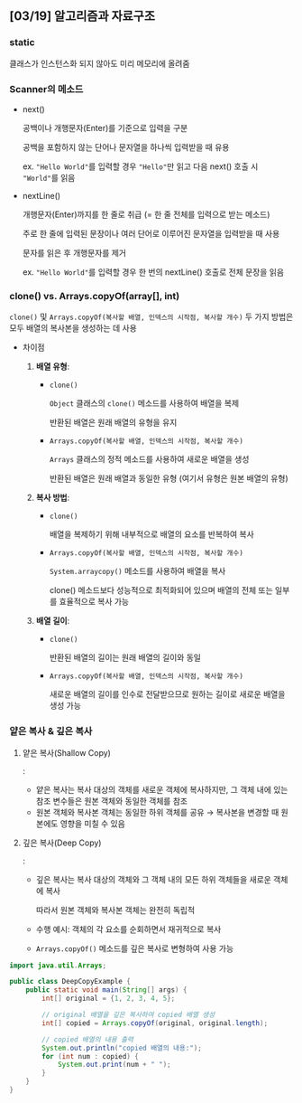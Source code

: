 ## [03/19] 알고리즘과 자료구조



### static

클래스가 인스턴스화 되지 않아도 미리 메모리에 올려줌



### Scanner의 메소드

- next()

  공백이나 개행문자(Enter)를 기준으로 입력을 구분

  공백을 포함하지 않는 단어나 문자열을 하나씩 입력받을 때 유용

  ex. `"Hello World"`를 입력할 경우 `"Hello"`만 읽고 다음 next() 호출 시 `"World"`를 읽음

- nextLine()

  개행문자(Enter)까지를 한 줄로 취급 (= 한 줄 전체를 입력으로 받는 메소드)

  주로 한 줄에 입력된 문장이나 여러 단어로 이루어진 문자열을 입력받을 때 사용

  문자를 읽은 후 개행문자를 제거

  ex. `"Hello World"`를 입력할 경우 한 번의 nextLine() 호출로 전체 문장을 읽음



### clone() vs. Arrays.copyOf(array[], int)

`clone()` 및 `Arrays.copyOf(복사할 배열, 인덱스의 시작점, 복사할 개수)` 두 가지 방법은 모두 배열의 복사본을 생성하는 데 사용

- 차이점

  1. **배열 유형**:

     - `clone()`

       `Object` 클래스의 `clone()` 메소드를 사용하여 배열을 복제

       반환된 배열은 원래 배열의 유형을 유지

     - `Arrays.copyOf(복사할 배열, 인덱스의 시작점, 복사할 개수)`

       `Arrays` 클래스의 정적 메소드를 사용하여 새로운 배열을 생성

       반환된 배열은 원래 배열과 동일한 유형 (여기서 유형은 원본 배열의 유형)

  2. **복사 방법**:

     - `clone()`

       배열을 복제하기 위해 내부적으로 배열의 요소를 반복하여 복사

     - `Arrays.copyOf(복사할 배열, 인덱스의 시작점, 복사할 개수)`

       `System.arraycopy()` 메소드를 사용하여 배열을 복사

       clone() 메소드보다 성능적으로 최적화되어 있으며 배열의 전체 또는 일부를 효율적으로 복사 가능

  3. **배열 길이**:

     - `clone()`

       반환된 배열의 길이는 원래 배열의 길이와 동일

     - `Arrays.copyOf(복사할 배열, 인덱스의 시작점, 복사할 개수)`

       새로운 배열의 길이를 인수로 전달받으므로 원하는 길이로 새로운 배열을 생성 가능



### 얕은 복사 & 깊은 복사

1. 얕은 복사(Shallow Copy)

   :

   - 얕은 복사는 복사 대상의 객체를 새로운 객체에 복사하지만, 그 객체 내에 있는 참조 변수들은 원본 객체와 동일한 객체를 참조
   - 원본 객체와 복사본 객체는 동일한 하위 객체를 공유 → 복사본을 변경할 때 원본에도 영향을 미칠 수 있음

2. 깊은 복사(Deep Copy)

   :

   - 깊은 복사는 복사 대상의 객체와 그 객체 내의 모든 하위 객체들을 새로운 객체에 복사

     따라서 원본 객체와 복사본 객체는 완전히 독립적

   - 수행 예시: 객체의 각 요소를 순회하면서 재귀적으로 복사

   - `Arrays.copyOf()` 메소드를 깊은 복사로 변형하여 사용 가능

```java
import java.util.Arrays;

public class DeepCopyExample {
    public static void main(String[] args) {
        int[] original = {1, 2, 3, 4, 5};

        // original 배열을 깊은 복사하여 copied 배열 생성
        int[] copied = Arrays.copyOf(original, original.length);

        // copied 배열의 내용 출력
        System.out.println("copied 배열의 내용:");
        for (int num : copied) {
            System.out.print(num + " ");
        }
    }
}
```